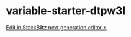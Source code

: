 # variable-starter-dtpw3l

[Edit in StackBlitz next generation editor ⚡️](https://stackblitz.com/~/github.com/smartinez254/variable-starter-dtpw3l)